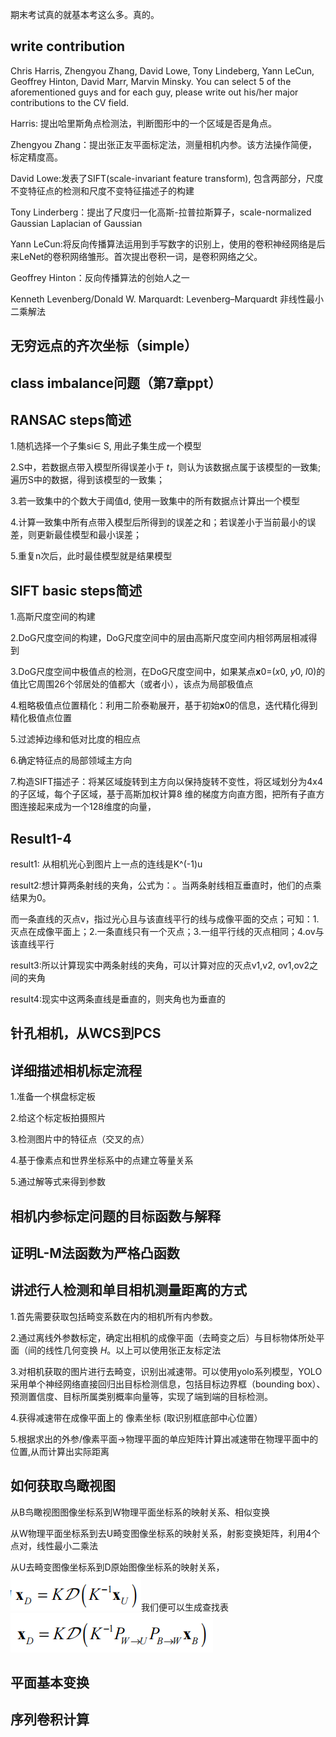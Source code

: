 期末考试真的就基本考这么多。真的。

## write contribution

Chris  Harris, Zhengyou Zhang, David Lowe, Tony Lindeberg, Yann LeCun, Geoffrey Hinton, David Marr, Marvin Minsky. You can select 5 of the aforementioned guys and for each guy, please write out his/her major contributions to the CV field.



Harris: 提出哈里斯角点检测法，判断图形中的一个区域是否是角点。

Zhengyou Zhang：提出张正友平面标定法，测量相机内参。该方法操作简便，标定精度高。

David Lowe:发表了SIFT(scale-invariant feature transform), 包含两部分，尺度不变特征点的检测和尺度不变特征描述子的构建

Tony Linderberg：提出了尺度归一化高斯-拉普拉斯算子，scale-normalized Gaussian Laplacian of Gaussian

Yann LeCun:将反向传播算法运用到手写数字的识别上，使用的卷积神经网络是后来LeNet的卷积网络雏形。首次提出卷积一词，是卷积网络之父。

Geoffrey Hinton：反向传播算法的创始人之一

Kenneth Levenberg/Donald W. Marquardt:  Levenberg–Marquardt 非线性最小二乘解法

## 无穷远点的齐次坐标（simple）

## class imbalance问题（第7章ppt）

## RANSAC steps简述

1.随机选择一个子集si$\in$ S, 用此子集生成一个模型

2.S中，若数据点带入模型所得误差小于 *t*，则认为该数据点属于该模型的一致集;遍历S中的数据，得到该模型的一致集；

3.若一致集中的个数大于阈值d, 使用一致集中的所有数据点计算出一个模型

4.计算一致集中所有点带入模型后所得到的误差之和；若误差小于当前最小的误差，则更新最佳模型和最小误差；

5.重复n次后，此时最佳模型就是结果模型



## SIFT basic steps简述

1.高斯尺度空间的构建

2.DoG尺度空间的构建，DoG尺度空间中的层由高斯尺度空间内相邻两层相减得到

3.DoG尺度空间中极值点的检测，在DoG尺度空间中，如果某点**x**0=(*x*0, *y*0, *l*0)的值比它周围26个邻居处的值都大（或者小），该点为局部极值点

4.粗略极值点位置精化：利用二阶泰勒展开，基于初始**x**0的信息，迭代精化得到精化极值点位置

5.过滤掉边缘和低对比度的相应点

6.确定特征点的局部领域主方向 

7.构造SIFT描述子：将某区域旋转到主方向以保持旋转不变性，将区域划分为4x4的子区域，每个子区域，基于高斯加权计算8 维的梯度方向直方图，把所有子直方图连接起来成为一个128维度的向量，

## Result1-4

result1: 从相机光心到图片上一点的连线是K^(-1)u

result2:想计算两条射线的夹角，公式为：。当两条射线相互垂直时，他们的点乘结果为0。

而一条直线的灭点v，指过光心且与该直线平行的线与成像平面的交点；可知：1.灭点在成像平面上；2.一条直线只有一个灭点；3.一组平行线的灭点相同；4.ov与该直线平行

result3:所以计算现实中两条射线的夹角，可以计算对应的灭点v1,v2, ov1,ov2之间的夹角

result4:现实中这两条直线是垂直的，则夹角也为垂直的

## 针孔相机，从WCS到PCS

## 详细描述相机标定流程

1.准备一个棋盘标定板

2.给这个标定板拍摄照片

3.检测图片中的特征点（交叉的点）

4.基于像素点和世界坐标系中的点建立等量关系

5.通过解等式来得到参数

## 相机内参标定问题的目标函数与解释

## 证明L-M法函数为严格凸函数

## 讲述行人检测和单目相机测量距离的方式

1.首先需要获取包括畸变系数在内的相机所有内参数。

2.通过离线外参数标定，确定出相机的成像平面（去畸变之后）与目标物体所处平面（间的线性几何变换 *H*。以上可以使用张正友标定法

3.对相机获取的图片进行去畸变，识别出减速带。可以使用yolo系列模型，YOLO 采用单个神经网络直接回归出目标检测信息，包括目标边界框（bounding box）、预测置信度、目标所属类别概率向量等，实现了端到端的目标检测。

4.获得减速带在成像平面上的 像素坐标 (取识别框底部中心位置）

5.根据求出的外参/像素平面->物理平面的单应矩阵计算出减速带在物理平面中的位置,从而计算出实际距离

## 如何获取鸟瞰视图

从B鸟瞰视图图像坐标系到W物理平面坐标系的映射关系、相似变换

从W物理平面坐标系到去U畸变图像坐标系的映射关系，射影变换矩阵，利用4个点对，线性最小二乘法

从U去畸变图像坐标系到D原始图像坐标系的映射关系，![image-20240119014107695](题库整理.assets/image-20240119014107695.png)我们便可以生成查找表![image-20240119014132431](题库整理.assets/image-20240119014132431.png)

## 平面基本变换

## 序列卷积计算
